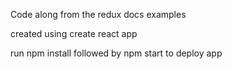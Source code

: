 Code along from the redux docs examples

created using create react app

run npm install followed by npm start to deploy app

